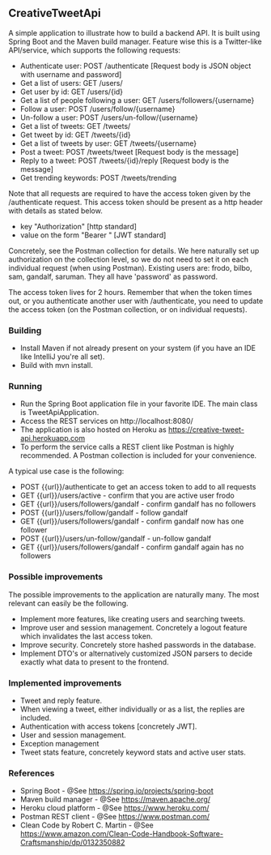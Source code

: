 ## CreativeTweetApi

A simple application to illustrate how to build a backend API. It is built using Spring Boot and the Maven build manager.
Feature wise this is a Twitter-like API/service, which supports the following requests:
* Authenticate user: POST /authenticate [Request body is JSON object with username and password]
* Get a list of users: GET /users/
* Get user by id: GET /users/{id}
* Get a list of people following a user: GET /users/followers/{username}
* Follow a user: POST /users/follow/{username}
* Un-follow a user: POST /users/un-follow/{username}
* Get a list of tweets: GET /tweets/
* Get tweet by id: GET /tweets/{id}
* Get a list of tweets by user: GET /tweets/{username}
* Post a tweet: POST /tweets/tweet [Request body is the message]
* Reply to a tweet: POST /tweets/{id}/reply [Request body is the message]
* Get trending keywords: POST /tweets/trending
 
Note that all requests are required to have the access token given by the /authenticate request.
This access token should be present as a http header with details as stated below. 
* key "Authorization" [http standard]
* value on the form "Bearer <token>" [JWT standard]

Concretely, see the Postman collection for details. We here naturally set up authorization on the collection level,
so we do not need to set it on each individual request (when using Postman).
Existing users are: frodo, bilbo, sam, gandalf, saruman. They all have 'password' as password.

The access token lives for 2 hours. Remember that when the token times out, or you authenticate another user with /authenticate,
you need to update the access token (on the Postman collection, or on individual requests).
 
### Building
* Install Maven if not already present on your system (if you have an IDE like IntelliJ you're all set).
* Build with mvn install.

### Running
* Run the Spring Boot application file in your favorite IDE. The main class is TweetApiApplication.
* Access the REST services on http://localhost:8080/
* The application is also hosted on Heroku as https://creative-tweet-api.herokuapp.com
* To perform the service calls a REST client like Postman is highly recommended. A Postman collection is included for your convenience.

A typical use case is the following:
* POST {{url}}/authenticate to get an access token to add to all requests
* GET {{url}}/users/active              - confirm that you are active user frodo
* GET {{url}}/users/followers/gandalf   - confirm gandalf has no followers
* POST {{url}}/users/follow/gandalf     - follow gandalf     
* GET {{url}}/users/followers/gandalf   - confirm gandalf now has one follower
* POST {{url}}/users/un-follow/gandalf  - un-follow gandalf
* GET {{url}}/users/followers/gandalf   - confirm gandalf again has no followers

### Possible improvements
The possible improvements to the application are naturally many. The most relevant can easily be the following.

* Implement more features, like creating users and searching tweets.
* Improve user and session management. Concretely a logout feature which invalidates the last access token.
* Improve security. Concretely store hashed passwords in the database.
* Implement DTO's or alternatively customized JSON parsers to decide exactly what data to present to the frontend. 

### Implemented improvements
* Tweet and reply feature.
* When viewing a tweet, either individually or as a list, the replies are included.
* Authentication with access tokens [concretely JWT].
* User and session management.
* Exception management
* Tweet stats feature, concretely keyword stats and active user stats.
        
### References
* Spring Boot - @See https://spring.io/projects/spring-boot
* Maven build manager - @See https://maven.apache.org/
* Heroku cloud platform - @See https://www.heroku.com/
* Postman REST client - @See https://www.postman.com/
* Clean Code by Robert C. Martin - @See https://www.amazon.com/Clean-Code-Handbook-Software-Craftsmanship/dp/0132350882